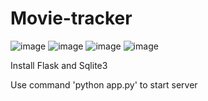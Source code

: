 # Movie-tracker

![image](https://github.com/user-attachments/assets/44435edd-f040-476f-9002-b3cec80bf54e)
![image](https://github.com/user-attachments/assets/c65c3bc6-1b37-49cc-abd8-af798d38b9fa)
![image](https://github.com/user-attachments/assets/cd333133-c5b0-4314-9015-42b3828751f3)
![image](https://github.com/user-attachments/assets/19f5231c-bfd4-4ef6-973a-959d57f9581f)


Install Flask and Sqlite3

Use command 'python app.py' to start server
